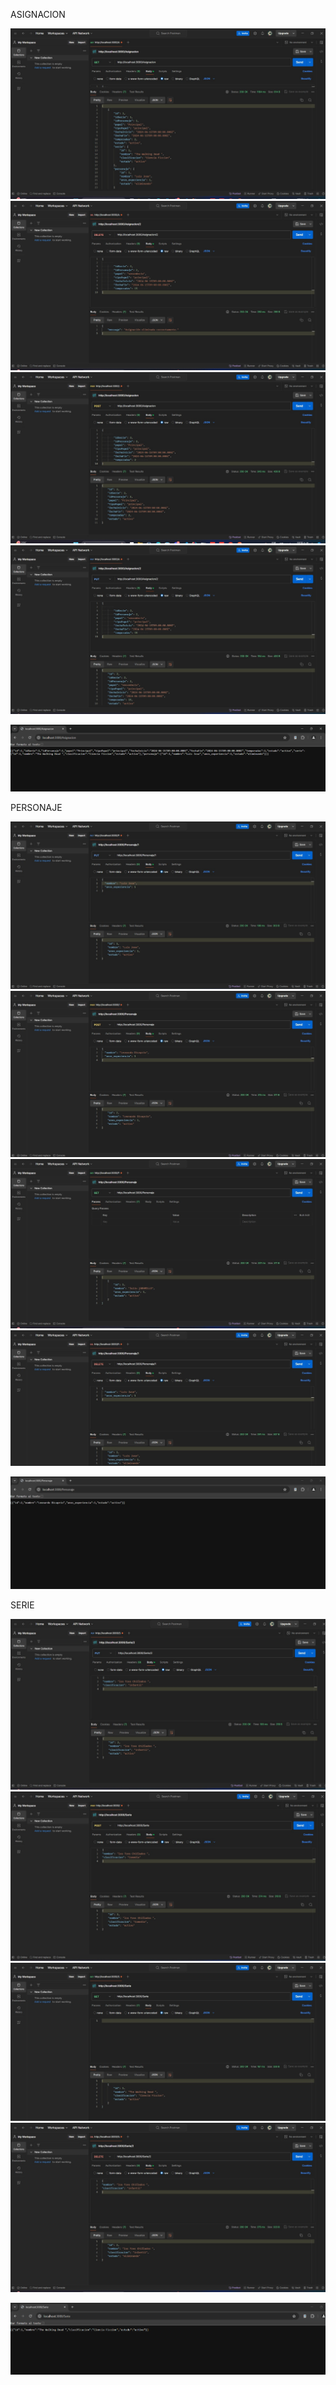 ASIGNACION


![alt text](asignacion/get_asignacion.jpeg) ![alt text](asignacion/delete_asignacion.jpeg) ![alt text](asignacion/post_asignacion.jpeg) ![alt text](asignacion/put_asignacion.jpeg)


![alt text](<asignacion/Lista Asignacion.png>)

PERSONAJE

![alt text](personaje/put_personaje.jpeg) ![alt text](personaje/post_personaje.jpeg) ![alt text](personaje/get_personaje.jpeg) ![alt text](personaje/delete_personaje.jpeg)


![alt text](<personaje/lista web.jpeg>)

SERIE

![alt text](<serie imagenes/put_serie.jpeg>) ![alt text](<serie imagenes/post_serie.jpeg>) ![alt text](<serie imagenes/get_serie.jpeg>) ![alt text](<serie imagenes/delete_serie.jpeg>)

![alt text](<serie imagenes/lista Serie.png>)